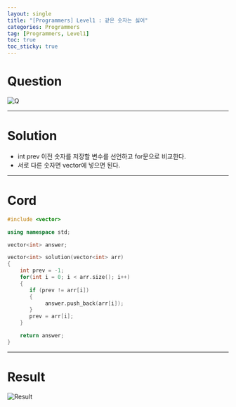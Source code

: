 ```yaml
---
layout: single
title: "[Programmers] Level1 : 같은 숫자는 싫어"
categories: Programmers
tag: [Programmers, Level1]
toc: true
toc_sticky: true
---
```


# Question
![Q](https://user-images.githubusercontent.com/97664446/188179029-3a2d97c5-3ba7-4581-a028-feb12f83ff33.PNG)

***

# Solution
- int prev 이전 숫자를 저장할 변수를 선언하고 for문으로 비교한다.
- 서로 다른 숫자면 vector에 넣으면 된다.

***

# Cord
```c++
#include <vector>

using namespace std;

vector<int> answer;

vector<int> solution(vector<int> arr) 
{   
    int prev = -1;
    for(int i = 0; i < arr.size(); i++)
    {
       if (prev != arr[i])
       {             
            answer.push_back(arr[i]);
       }
       prev = arr[i];
    }

    return answer;
}
```

***

# Result
![Result](https://user-images.githubusercontent.com/97664446/188179463-7964c066-4e77-4cd9-9c8b-6fe549c3abbe.PNG)
